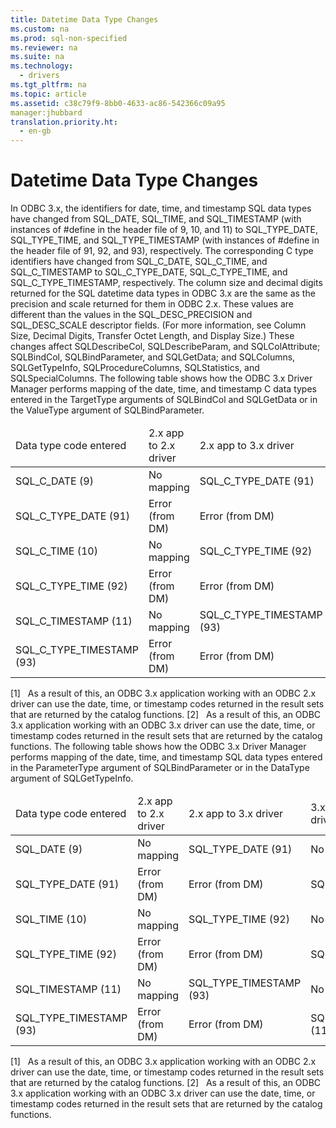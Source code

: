 ```yaml
---
title: Datetime Data Type Changes
ms.custom: na
ms.prod: sql-non-specified
ms.reviewer: na
ms.suite: na
ms.technology: 
  - drivers
ms.tgt_pltfrm: na
ms.topic: article
ms.assetid: c38c79f9-8bb0-4633-ac86-542366c09a95
manager:jhubbard
translation.priority.ht: 
  - en-gb
---
```

# Datetime Data Type Changes
<?xml version="1.0" encoding="utf-8"?>
<developerConceptualDocument xmlns="http://ddue.schemas.microsoft.com/authoring/2003/5" xmlns:xlink="http://www.w3.org/1999/xlink" xmlns:xsi="http://www.w3.org/2001/XMLSchema-instance" xsi:schemaLocation="http://ddue.schemas.microsoft.com/authoring/2003/5 http://dduestorage.blob.core.windows.net/ddueschema/developer.xsd">
  <introduction>
    <para>In ODBC 3.<legacyItalic>x</legacyItalic>, the identifiers for date, time, and timestamp SQL data types have changed from SQL_DATE, SQL_TIME, and SQL_TIMESTAMP (with instances of <legacyBold>#define</legacyBold> in the header file of 9, 10, and 11) to SQL_TYPE_DATE, SQL_TYPE_TIME, and SQL_TYPE_TIMESTAMP (with instances of <legacyBold>#define</legacyBold> in the header file of 91, 92, and 93), respectively. The corresponding C type identifiers have changed from SQL_C_DATE, SQL_C_TIME, and SQL_C_TIMESTAMP to SQL_C_TYPE_DATE, SQL_C_TYPE_TIME, and SQL_C_TYPE_TIMESTAMP, respectively.</para>
    <para>The column size and decimal digits returned for the SQL datetime data types in ODBC 3.<legacyItalic>x</legacyItalic> are the same as the precision and scale returned for them in ODBC 2.<legacyItalic>x</legacyItalic>. These values are different than the values in the SQL_DESC_PRECISION and SQL_DESC_SCALE descriptor fields. (For more information, see <legacyLink xlink:href="723107a1-be08-4ea3-a8c0-b2c45d38d1aa">Column Size, Decimal Digits, Transfer Octet Length, and Display Size</legacyLink>.)</para>
    <para>These changes affect <legacyBold>SQLDescribeCol</legacyBold>, <legacyBold>SQLDescribeParam</legacyBold>, and <legacyBold>SQLColAttribute</legacyBold>; <legacyBold>SQLBindCol</legacyBold>, <legacyBold>SQLBindParameter</legacyBold>, and <legacyBold>SQLGetData</legacyBold>; and <legacyBold>SQLColumns</legacyBold>, <legacyBold>SQLGetTypeInfo</legacyBold>, <legacyBold>SQLProcedureColumns</legacyBold>, <legacyBold>SQLStatistics</legacyBold>, and <legacyBold>SQLSpecialColumns</legacyBold>.</para>
    <para>The following table shows how the ODBC 3<legacyItalic>.x</legacyItalic> Driver Manager performs mapping of the date, time, and timestamp C data types entered in the <legacyItalic>TargetType</legacyItalic> arguments of <legacyBold>SQLBindCol</legacyBold> and <legacyBold>SQLGetData</legacyBold> or in the <legacyItalic>ValueType</legacyItalic> argument of <legacyBold>SQLBindParameter</legacyBold>.</para>
    <table xmlns:caps="http://schemas.microsoft.com/build/caps/2013/11">
      <thead>
        <tr>
          <TD>
            <para>Data type</para>
            <para>code entered</para>
          </TD>
          <TD>
            <para>2.<legacyItalic>x</legacyItalic> app to</para>
            <para>2.<legacyItalic>x</legacyItalic> driver</para>
          </TD>
          <TD>
            <para>2.<legacyItalic>x</legacyItalic> app to</para>
            <para>3.<legacyItalic>x</legacyItalic> driver</para>
          </TD>
          <TD>
            <para>3.<legacyItalic>x</legacyItalic> app to</para>
            <para>2.<legacyItalic>x </legacyItalic>driver</para>
          </TD>
          <TD>
            <para>3.<legacyItalic>x</legacyItalic> app to</para>
            <para>3.<legacyItalic>x</legacyItalic> driver</para>
          </TD>
        </tr>
      </thead>
      <tbody>
        <tr>
          <TD>
            <para>SQL_C_DATE (9)</para>
          </TD>
          <TD>
            <para>No mapping</para>
          </TD>
          <TD>
            <para>SQL_C_TYPE_DATE (91)</para>
          </TD>
          <TD>
            <para>No mapping[1]</para>
          </TD>
          <TD>
            <para>SQL_C_TYPE_DATE (91)</para>
          </TD>
        </tr>
        <tr>
          <TD>
            <para>SQL_C_TYPE_DATE (91)</para>
          </TD>
          <TD>
            <para>Error (from DM)</para>
          </TD>
          <TD>
            <para>Error (from DM)</para>
          </TD>
          <TD>
            <para>SQL_C_DATE (9)</para>
          </TD>
          <TD>
            <para>No mapping[2]</para>
          </TD>
        </tr>
        <tr>
          <TD>
            <para>SQL_C_TIME (10)</para>
          </TD>
          <TD>
            <para>No mapping</para>
          </TD>
          <TD>
            <para>SQL_C_TYPE_TIME (92)</para>
          </TD>
          <TD>
            <para>No mapping[1]</para>
          </TD>
          <TD>
            <para>SQL_C_TYPE_TIME (92)</para>
          </TD>
        </tr>
        <tr>
          <TD>
            <para>SQL_C_TYPE_TIME (92)</para>
          </TD>
          <TD>
            <para>Error (from DM)</para>
          </TD>
          <TD>
            <para>Error (from DM)</para>
          </TD>
          <TD>
            <para>SQL_C_TIME (10)</para>
          </TD>
          <TD>
            <para>No mapping[2]</para>
          </TD>
        </tr>
        <tr>
          <TD>
            <para>SQL_C_TIMESTAMP (11)</para>
          </TD>
          <TD>
            <para>No mapping</para>
          </TD>
          <TD>
            <para>SQL_C_TYPE_TIMESTAMP (93)</para>
          </TD>
          <TD>
            <para>No mapping[1]</para>
          </TD>
          <TD>
            <para>SQL_C_TYPE_TIMESTAMP (93)</para>
          </TD>
        </tr>
        <tr>
          <TD>
            <para>SQL_C_TYPE_TIMESTAMP (93)</para>
          </TD>
          <TD>
            <para>Error (from DM)</para>
          </TD>
          <TD>
            <para>Error (from DM)</para>
          </TD>
          <TD>
            <para>SQL_C_TIMESTAMP (11)</para>
          </TD>
          <TD>
            <para>No mapping[2]</para>
          </TD>
        </tr>
      </tbody>
    </table>
    <para>[1]   As a result of this, an ODBC 3.<legacyItalic>x</legacyItalic> application working with an ODBC 2.<legacyItalic>x</legacyItalic> driver can use the date, time, or timestamp codes returned in the result sets that are returned by the catalog functions.</para>
    <para>[2]   As a result of this, an ODBC 3.<legacyItalic>x</legacyItalic> application working with an ODBC 3.<legacyItalic>x</legacyItalic> driver can use the date, time, or timestamp codes returned in the result sets that are returned by the catalog functions.</para>
    <para>The following table shows how the ODBC 3<legacyItalic>.x</legacyItalic> Driver Manager performs mapping of the date, time, and timestamp SQL data types entered in the <legacyItalic>ParameterType</legacyItalic> argument of <legacyBold>SQLBindParameter</legacyBold> or in the <legacyItalic>DataType</legacyItalic> argument of <legacyBold>SQLGetTypeInfo</legacyBold>.</para>
    <table xmlns:caps="http://schemas.microsoft.com/build/caps/2013/11">
      <thead>
        <tr>
          <TD>
            <para>Data type</para>
            <para>code entered</para>
          </TD>
          <TD>
            <para>2.<legacyItalic>x</legacyItalic> app to</para>
            <para>2.<legacyItalic>x</legacyItalic> driver</para>
          </TD>
          <TD>
            <para>2.<legacyItalic>x</legacyItalic> app to</para>
            <para>3.<legacyItalic>x</legacyItalic> driver</para>
          </TD>
          <TD>
            <para>3.<legacyItalic>x</legacyItalic> app to</para>
            <para>2.<legacyItalic>x</legacyItalic> driver</para>
          </TD>
          <TD>
            <para>3.<legacyItalic>x</legacyItalic> app to</para>
            <para>3.<legacyItalic>x</legacyItalic> driver</para>
          </TD>
        </tr>
      </thead>
      <tbody>
        <tr>
          <TD>
            <para>SQL_DATE (9)</para>
          </TD>
          <TD>
            <para>No mapping</para>
          </TD>
          <TD>
            <para>SQL_TYPE_DATE (91)</para>
          </TD>
          <TD>
            <para>No mapping[1]</para>
          </TD>
          <TD>
            <para>SQL_TYPE_DATE (91)</para>
          </TD>
        </tr>
        <tr>
          <TD>
            <para>SQL_TYPE_DATE (91)</para>
          </TD>
          <TD>
            <para>Error (from DM)</para>
          </TD>
          <TD>
            <para>Error (from DM)</para>
          </TD>
          <TD>
            <para>SQL_DATE (9)</para>
          </TD>
          <TD>
            <para>No mapping[2]</para>
          </TD>
        </tr>
        <tr>
          <TD>
            <para>SQL_TIME (10)</para>
          </TD>
          <TD>
            <para>No mapping</para>
          </TD>
          <TD>
            <para>SQL_TYPE_TIME (92)</para>
          </TD>
          <TD>
            <para>No mapping[1]</para>
          </TD>
          <TD>
            <para>SQL_TYPE_TIME (92)</para>
          </TD>
        </tr>
        <tr>
          <TD>
            <para>SQL_TYPE_TIME (92)</para>
          </TD>
          <TD>
            <para>Error (from DM)</para>
          </TD>
          <TD>
            <para>Error (from DM)</para>
          </TD>
          <TD>
            <para>SQL_TIME (10)</para>
          </TD>
          <TD>
            <para>No mapping[2]</para>
          </TD>
        </tr>
        <tr>
          <TD>
            <para>SQL_TIMESTAMP (11)</para>
          </TD>
          <TD>
            <para>No mapping</para>
          </TD>
          <TD>
            <para>SQL_TYPE_TIMESTAMP (93)</para>
          </TD>
          <TD>
            <para>No mapping[1]</para>
          </TD>
          <TD>
            <para>SQL_TYPE_TIMESTAMP (93)</para>
          </TD>
        </tr>
        <tr>
          <TD>
            <para>SQL_TYPE_TIMESTAMP (93)</para>
          </TD>
          <TD>
            <para>Error (from DM)</para>
          </TD>
          <TD>
            <para>Error (from DM)</para>
          </TD>
          <TD>
            <para>SQL_TIMESTAMP (11)</para>
          </TD>
          <TD>
            <para>No mapping[2]</para>
          </TD>
        </tr>
      </tbody>
    </table>
    <para>[1]   As a result of this, an ODBC 3.<legacyItalic>x</legacyItalic> application working with an ODBC 2.<legacyItalic>x</legacyItalic> driver can use the date, time, or timestamp codes returned in the result sets that are returned by the catalog functions.</para>
    <para>[2]   As a result of this, an ODBC 3.<legacyItalic>x</legacyItalic> application working with an ODBC 3.<legacyItalic>x</legacyItalic> driver can use the date, time, or timestamp codes returned in the result sets that are returned by the catalog functions.</para>
  </introduction>
  <relatedTopics />
</developerConceptualDocument>